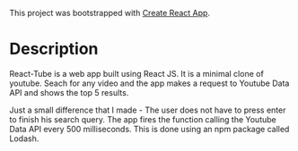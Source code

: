 This project was bootstrapped with [Create React App](https://github.com/facebookincubator/create-react-app).

# Description
React-Tube is a web app built using React JS. It is a minimal clone of youtube. Seach for any video and the app makes a request to Youtube Data API and shows the top 5 results.

Just a small difference that I made - The user does not have to press enter to finish his search query. The app fires the function calling the Youtube Data API every 500 milliseconds. This is done using an npm package called Lodash.
